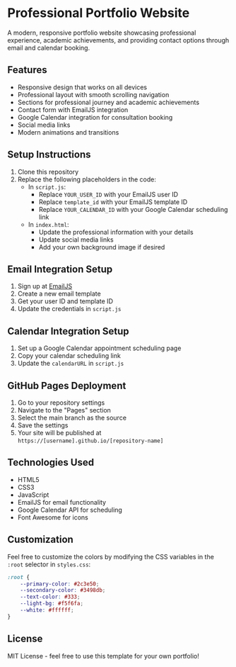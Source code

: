 # Professional Portfolio Website

A modern, responsive portfolio website showcasing professional experience, academic achievements, and providing contact options through email and calendar booking.

## Features

- Responsive design that works on all devices
- Professional layout with smooth scrolling navigation
- Sections for professional journey and academic achievements
- Contact form with EmailJS integration
- Google Calendar integration for consultation booking
- Social media links
- Modern animations and transitions

## Setup Instructions

1. Clone this repository
2. Replace the following placeholders in the code:
   - In `script.js`:
     - Replace `YOUR_USER_ID` with your EmailJS user ID
     - Replace `template_id` with your EmailJS template ID
     - Replace `YOUR_CALENDAR_ID` with your Google Calendar scheduling link
   - In `index.html`:
     - Update the professional information with your details
     - Update social media links
     - Add your own background image if desired

## Email Integration Setup

1. Sign up at [EmailJS](https://www.emailjs.com/)
2. Create a new email template
3. Get your user ID and template ID
4. Update the credentials in `script.js`

## Calendar Integration Setup

1. Set up a Google Calendar appointment scheduling page
2. Copy your calendar scheduling link
3. Update the `calendarURL` in `script.js`

## GitHub Pages Deployment

1. Go to your repository settings
2. Navigate to the "Pages" section
3. Select the main branch as the source
4. Save the settings
5. Your site will be published at `https://[username].github.io/[repository-name]`

## Technologies Used

- HTML5
- CSS3
- JavaScript
- EmailJS for email functionality
- Google Calendar API for scheduling
- Font Awesome for icons

## Customization

Feel free to customize the colors by modifying the CSS variables in the `:root` selector in `styles.css`:

```css
:root {
    --primary-color: #2c3e50;
    --secondary-color: #3498db;
    --text-color: #333;
    --light-bg: #f5f6fa;
    --white: #ffffff;
}
```

## License

MIT License - feel free to use this template for your own portfolio!
